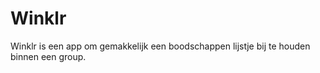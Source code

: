 Winklr
=====================

Winklr is een app om gemakkelijk een boodschappen lijstje bij te houden binnen een group.